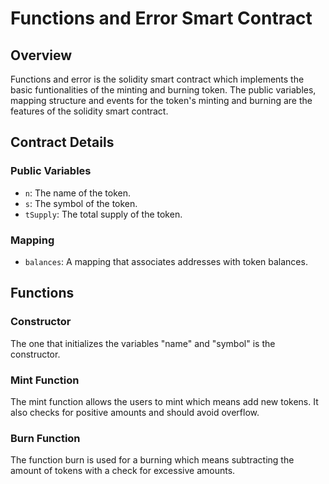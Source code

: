 # Functions and Error Smart Contract

## Overview

Functions and error is the solidity smart contract which implements the basic funtionalities of the minting and burning token. The public variables, mapping structure and events for the token's minting and burning are the features of the solidity smart contract.

## Contract Details

### Public Variables

- `n`: The name of the token.
- `s`: The symbol of the token.
- `tSupply`: The total supply of the token.

### Mapping

- `balances`: A mapping that associates addresses with token balances.

## Functions

### Constructor

The one that initializes the variables "name" and "symbol" is the constructor.


### Mint Function

The mint function allows the users to mint which means add new tokens. It also checks for positive amounts and should avoid overflow.

### Burn Function

The function burn is used for a burning which means subtracting the amount of tokens with a check for excessive amounts.
